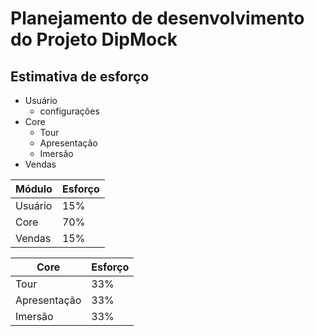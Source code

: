 # Planejamento de desenvolvimento do Projeto DipMock

## Estimativa de esforço

* Usuário
  * configurações
* Core
  * Tour
  * Apresentação
  * Imersão
* Vendas

Módulo | Esforço
-------|--------
Usuário | 15%
Core | 70%
Vendas | 15%

Core | Esforço
-------|--------
Tour | 33%
Apresentação | 33%
Imersão | 33%

